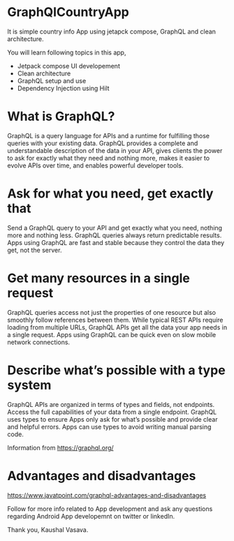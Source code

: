 # GraphQlCountryApp
It is simple country info App using jetapck compose, GraphQL and clean architecture.

You will learn  following topics in this app, 
- Jetpack compose UI developement
- Clean architecture
- GraphQL setup and use
- Dependency Injection using Hilt

# What is GraphQL?

GraphQL is a query language for APIs and a runtime for fulfilling those queries with your existing data. 
GraphQL provides a complete and understandable description of the data in your API, 
gives clients the power to ask for exactly what they need and nothing more,
makes it easier to evolve APIs over time, and enables powerful developer tools.

# Ask for what you need, get exactly that
Send a GraphQL query to your API and get exactly what you need, nothing more and nothing less. GraphQL queries always return predictable results. Apps using GraphQL are fast and stable because they control the data they get, not the server.

# Get many resources in a single request
GraphQL queries access not just the properties of one resource but also smoothly follow references between them. While typical REST APIs require loading from multiple URLs, GraphQL APIs get all the data your app needs in a single request. Apps using GraphQL can be quick even on slow mobile network connections.

# Describe what’s possible with a type system
GraphQL APIs are organized in terms of types and fields, not endpoints. Access the full capabilities of your data from a single endpoint. GraphQL uses types to ensure Apps only ask for what’s possible and provide clear and helpful errors. Apps can use types to avoid writing manual parsing code.

Information from https://graphql.org/

# Advantages and disadvantages
https://www.javatpoint.com/graphql-advantages-and-disadvantages


Follow for more info related to App development and ask any questions regarding Android App developemnt on twitter or linkedIn.

Thank you,
Kaushal Vasava.
